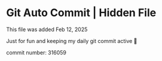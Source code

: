 # Git Auto Commit | Hidden File

This file was added Feb 12, 2025

Just for fun and keeping my daily git commit active 🤪

commit number: 316059
